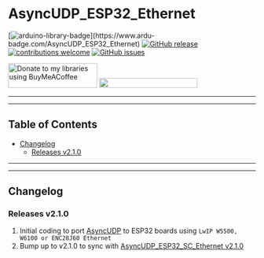 # AsyncUDP_ESP32_Ethernet


[![arduino-library-badge](https://www.ardu-badge.com/badge/AsyncUDP_ESP32_Ethernet.svg?)](https://www.ardu-badge.com/AsyncUDP_ESP32_Ethernet)
[![GitHub release](https://img.shields.io/github/release/khoih-prog/AsyncUDP_ESP32_Ethernet.svg)](https://github.com/khoih-prog/AsyncUDP_ESP32_Ethernet/releases)
[![contributions welcome](https://img.shields.io/badge/contributions-welcome-brightgreen.svg?style=flat)](#Contributing)
[![GitHub issues](https://img.shields.io/github/issues/khoih-prog/AsyncUDP_ESP32_Ethernet.svg)](http://github.com/khoih-prog/AsyncUDP_ESP32_Ethernet/issues)


<a href="https://www.buymeacoffee.com/khoihprog6" title="Donate to my libraries using BuyMeACoffee"><img src="https://cdn.buymeacoffee.com/buttons/v2/default-yellow.png" alt="Donate to my libraries using BuyMeACoffee" style="height: 50px !important;width: 181px !important;" ></a>
<a href="https://www.buymeacoffee.com/khoihprog6" title="Donate to my libraries using BuyMeACoffee"><img src="https://img.shields.io/badge/buy%20me%20a%20coffee-donate-orange.svg?logo=buy-me-a-coffee&logoColor=FFDD00" style="height: 20px !important;width: 200px !important;" ></a>


---
---

## Table of Contents

* [Changelog](#changelog)
  * [Releases v2.1.0](#Releases-v210)

---
---

## Changelog

### Releases v2.1.0

1. Initial coding to port [AsyncUDP](https://github.com/espressif/arduino-esp32/tree/master/libraries/AsyncUDP) to ESP32 boards using `LwIP W5500, W6100 or ENC28J60 Ethernet`
2. Bump up to v2.1.0 to sync with [AsyncUDP_ESP32_SC_Ethernet v2.1.0](https://github.com/khoih-prog/AsyncUDP_ESP32_SC_Ethernet)


